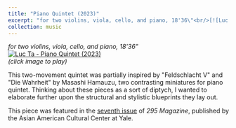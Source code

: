 ```yaml
---
title: "Piano Quintet (2023)"
excerpt: "for two violins, viola, cello, and piano, 18'36\"<br/>[![Luc Ta - Piano Quintet (2023)](https://img.youtube.com/vi/Hk-ibIDhY2s/0.jpg 'Luc Ta - Piano Quintet (2023)')](https://luc-ta.github.io/music/2023-piano-quintet/)"
collection: music
---
```


_for two violins, viola, cello, and piano, 18'36"_\
[![Luc Ta - Piano Quintet (2023)](https://img.youtube.com/vi/Hk-ibIDhY2s/0.jpg)](https://www.youtube.com/watch?v=Hk-ibIDhY2s&list=PLYZn6AEJG5Oc9pHJ__hMAyvc0bUI8K-Ql&index=1)\
_(click image to play)_

This two-movement quintet was partially inspired by "Feldschlacht V" and "Die Wahrheit" by Masashi Hamauzu, two contrasting miniatures for piano quintet. Thinking about these pieces as a sort of diptych, I wanted to elaborate further upon the structural and stylistic blueprints they lay out.

This piece was featured in the [seventh issue](https://aacc.yalecollege.yale.edu/resources/295-magazine) of _295 Magazine_, published by the Asian American Cultural Center at Yale.
